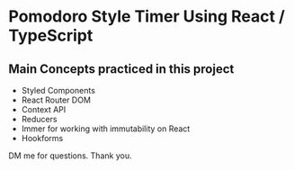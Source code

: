 # Pomodoro Style Timer Using React / TypeScript

## Main Concepts practiced in this project

- Styled Components
- React Router DOM
- Context API
- Reducers
- Immer for working with immutability on React
- Hookforms

DM me for questions. Thank you.
